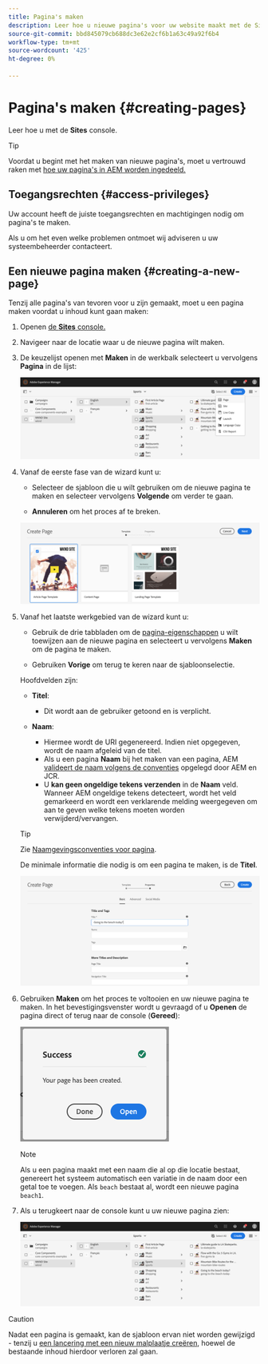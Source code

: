 ```yaml
---
title: Pagina's maken
description: Leer hoe u nieuwe pagina's voor uw website maakt met de Sites-console.
source-git-commit: bbd845079cb688dc3e62e2cf6b1a63c49a92f6b4
workflow-type: tm+mt
source-wordcount: '425'
ht-degree: 0%

---
```



# Pagina&#39;s maken {#creating-pages}

Leer hoe u met de **Sites** console.

>[!TIP]
>
>Voordat u begint met het maken van nieuwe pagina&#39;s, moet u vertrouwd raken met [hoe uw pagina&#39;s in AEM worden ingedeeld.](/help/sites-cloud/authoring/sites-console/organizing-pages.md)

## Toegangsrechten {#access-privileges}

Uw account heeft de juiste toegangsrechten en machtigingen nodig om pagina&#39;s te maken.

Als u om het even welke problemen ontmoet wij adviseren u uw systeembeheerder contacteert.

## Een nieuwe pagina maken {#creating-a-new-page}

Tenzij alle pagina&#39;s van tevoren voor u zijn gemaakt, moet u een pagina maken voordat u inhoud kunt gaan maken:

1. Openen [de **Sites** console.](/help/sites-cloud/authoring/sites-console/introduction.md)
1. Navigeer naar de locatie waar u de nieuwe pagina wilt maken.
1. De keuzelijst openen met **Maken** in de werkbalk selecteert u vervolgens **Pagina** in de lijst:

   ![Een pagina maken](/help/sites-cloud/authoring/assets/organizing-create-page.png)

1. Vanaf de eerste fase van de wizard kunt u:

   * Selecteer de sjabloon die u wilt gebruiken om de nieuwe pagina te maken en selecteer vervolgens **Volgende** om verder te gaan.

   * **Annuleren** om het proces af te breken.

   ![Een sjabloon voor een nieuwe pagina selecteren](/help/sites-cloud/authoring/assets/organizing-create-page-template.png)

1. Vanaf het laatste werkgebied van de wizard kunt u:

   * Gebruik de drie tabbladen om de [pagina-eigenschappen](/help/sites-cloud/authoring/sites-console/page-properties.md) u wilt toewijzen aan de nieuwe pagina en selecteert u vervolgens **Maken** om de pagina te maken.

   * Gebruiken **Vorige** om terug te keren naar de sjabloonselectie.

   Hoofdvelden zijn:

   * **Titel**:

      * Dit wordt aan de gebruiker getoond en is verplicht.

   * **Naam**:

      * Hiermee wordt de URI gegenereerd. Indien niet opgegeven, wordt de naam afgeleid van de titel.
      * Als u een pagina **Naam** bij het maken van een pagina, AEM [valideert de naam volgens de conventies](/help/implementing/developing/introduction/naming-conventions.md) opgelegd door AEM en JCR.
      * U **kan geen ongeldige tekens verzenden** in de **Naam** veld. Wanneer AEM ongeldige tekens detecteert, wordt het veld gemarkeerd en wordt een verklarende melding weergegeven om aan te geven welke tekens moeten worden verwijderd/vervangen.

   >[!TIP]
   >
   >Zie [Naamgevingsconventies voor pagina](#page-naming-conventions).

   De minimale informatie die nodig is om een pagina te maken, is de **Titel**.

   ![Paginatitel opgeven](/help/sites-cloud/authoring/assets/organizing-create-page-title.png)

1. Gebruiken **Maken** om het proces te voltooien en uw nieuwe pagina te maken. In het bevestigingsvenster wordt u gevraagd of u **Openen** de pagina direct of terug naar de console (**Gereed**):

   ![Maken van pagina voltooid](/help/sites-cloud/authoring/assets/organizing-create-page-success.png)

   >[!NOTE]
   >
   >Als u een pagina maakt met een naam die al op die locatie bestaat, genereert het systeem automatisch een variatie in de naam door een getal toe te voegen. Als `beach` bestaat al, wordt een nieuwe pagina `beach1`.

1. Als u terugkeert naar de console kunt u uw nieuwe pagina zien:

   ![Resulterende nieuwe pagina](/help/sites-cloud/authoring/assets/organizing-create-page-result.png)

>[!CAUTION]
>
>Nadat een pagina is gemaakt, kan de sjabloon ervan niet worden gewijzigd - tenzij u [een lancering met een nieuw malplaatje creëren](/help/sites-cloud/authoring/launches/creating.md#create-launch-with-new-template), hoewel de bestaande inhoud hierdoor verloren zal gaan.
